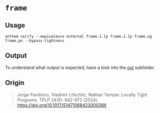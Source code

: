 # `frame`

## Usage
```
anthem verify --equivalence external frame.1.lp frame.2.lp frame.ug frame.po --bypass-tightness
```

## Output
To understand what output is expected, have a look into the [out](./out) subfolder.

## Origin
> Jorge Fandinno, Vladimir Lifschitz, Nathan Temple:
> Locally Tight Programs. TPLP 24(5): 942-972 (2024).
> https://doi.org/10.1017/S147106842300039X
